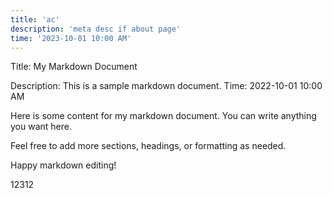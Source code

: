 ```yaml
---
title: 'ac'
description: 'meta desc if about page' 
time: '2023-10-01 10:00 AM'
---
```



Title: My Markdown Document

Description: This is a sample markdown document.
Time: 2022-10-01 10:00 AM

Here is some content for my markdown document. You can write anything you want here.

Feel free to add more sections, headings, or formatting as needed.

Happy markdown editing!

12312
